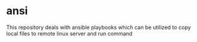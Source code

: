 # ansi
This repository deals with ansible playbooks which can be utilized to copy local files to remote linux server and run command
